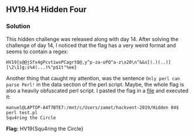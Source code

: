 ## HV19.H4 Hidden Four

### Solution

This hidden challenge was released along with day 14. After solving the challenge of day 14, I noticed that the flag has a very weird format and seems to contain a regex:

```
HV19{s@@jSfx4gPcvtiwxPCagrtQ@,y^p-za-oPQ^a-z\x20\n^&&s[(.)(..)][\2\1]g;s%4(...)%"p$1t"%ee}
```

Another thing that caught my attention, was the sentence `Only perl can parse Perl!` in the data section of the perl script. Maybe, the whole flag is also a heavily obfuscated perl script. I pasted the flag in a [file](./test.pl) and executed it:

```
manuel@LAPTOP-A4T7BTE7:/mnt/c/Users/zamet/hackvent-2019/Hidden 04$ perl test.pl 
Squ4ring the Circle
```

**Flag:** HV19{Squ4ring the Circle}
